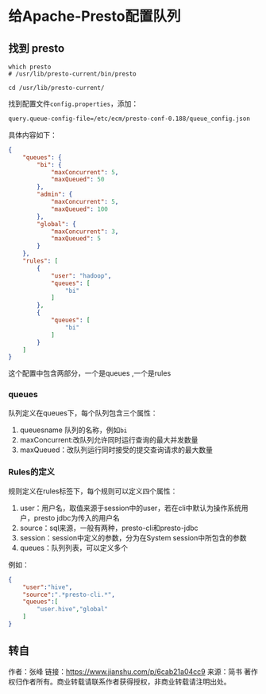 # 给Apache-Presto配置队列

## 找到 presto

```shell
which presto
# /usr/lib/presto-current/bin/presto

cd /usr/lib/presto-current/
```

找到配置文件`config.properties`，添加：

```xml
query.queue-config-file=/etc/ecm/presto-conf-0.188/queue_config.json
```

具体内容如下：

```json
{
    "queues": {
        "bi": {
            "maxConcurrent": 5,
            "maxQueued": 50
        },
        "admin": {
            "maxConcurrent": 5,
            "maxQueued": 100
        },
        "global": {
            "maxConcurrent": 3,
            "maxQueued": 5
        }
    },
    "rules": [
        {
            "user": "hadoop",
            "queues": [
                "bi"
            ]
        },
        {
            "queues": [
                "bi"
            ]
        }
    ]
}
```

这个配置中包含两部分，一个是queues ,一个是rules

### queues

队列定义在queues下，每个队列包含三个属性：

1. queuesname 队列的名称，例如`bi`
2. maxConcurrent:改队列允许同时运行查询的最大并发数量
3. maxQueued：改队列运行同时接受的提交查询请求的最大数量

### Rules的定义

规则定义在rules标签下，每个规则可以定义四个属性：

1. user：用户名，取值来源于session中的user，若在cli中默认为操作系统用户，presto jdbc为传入的用户名
2. source：sql来源，一般有两种，presto-cli和presto-jdbc
3. session：session中定义的参数，分为在System session中所包含的参数
4. queues：队列列表，可以定义多个

例如：

```json
{
    "user":"hive",
    "source":".*presto-cli.*",
    "queues":[
        "user.hive","global"
    ]
}
```

## 转自

作者：张峰
链接：<a href='https://www.jianshu.com/p/6cab21a04cc9'>https://www.jianshu.com/p/6cab21a04cc9</a>
来源：简书
著作权归作者所有。商业转载请联系作者获得授权，非商业转载请注明出处。